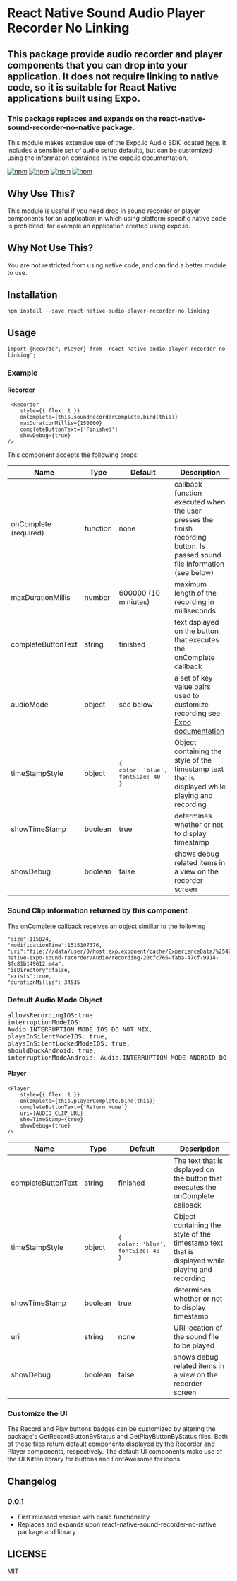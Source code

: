 # React Native Sound Audio Player Recorder No Linking

## This package provide audio recorder and player components that you can drop into your application.  It does not require linking to native code, so it is suitable for React Native applications built using Expo.

### This package replaces and expands on the react-native-sound-recorder-no-native package.

This module makes extensive use of the Expo.io Audio SDK located [here](https://docs.expo.io/versions/latest/sdk/audio.html).  It includes a sensible set of audio setup defaults, but can be customized using the information contained in the expo.io documentation.

[![npm](https://img.shields.io/npm/v/react-native-audio-player-recorder-no-linking.svg)](https://www.npmjs.com/package/react-native-audio-player-recorder-no-linking)
[![npm](https://img.shields.io/npm/dm/react-native-audio-player-recorder-no-linking.svg)](https://www.npmjs.com/package/react-native-audio-player-recorder-no-linking)
[![npm](https://img.shields.io/npm/dt/react-native-audio-player-recorder-no-linking.svg)](https://www.npmjs.com/package/react-native-audio-player-recorder-no-linking)
[![npm](https://img.shields.io/npm/l/react-native-audio-player-recorder-no-linking.svg)](https://github.com/react-native-component/react-native-audio-player-recorder-no-linking/blob/master/LICENSE)

## Why Use This?

This module is useful if you need  drop in sound recorder or player components for an application in which using platform specific native code is prohibited; for example an application created using expo.io.

## Why Not Use This?
You are not restricted from using native code, and can find a better module to use.

## Installation
`npm install --save react-native-audio-player-recorder-no-linking`

## Usage
`import {Recorder, Player} from 'react-native-audio-player-recorder-no-linking';`

### Example

#### Recorder
~~~
 <Recorder
    style={{ flex: 1 }}
    onComplete={this.soundRecorderComplete.bind(this)}
    maxDurationMillis={150000}
    completeButtonText={'Finished'}
    showDebug={true}
/>
~~~

This component accepts the following props:

| Name                   | Type |  Default | Description |
| ---------------------- | ---- | -------- | ----------- | 
| onComplete (required)  | function |  none | callback function executed when the user presses the finish recording button.  Is passed sound file information (see below) |
| maxDurationMillis | number|  600000 (10 miniutes) | maximum length of the recording in milliseconds |
| completeButtonText | string|  finished | text dsplayed on the button that executes the onComplete callback |
| audioMode | object |  see below | a set of key value pairs used to customize recording see [Expo documentation](https://docs.expo.io/versions/latest/sdk/audio.html) |
| timeStampStyle | object |  <pre>{<br>color: 'blue',<br>fontSize: 40<br>}</pre> | Object containing the style of the timestamp text that is displayed while playing and recording |
| showTimeStamp | boolean | true |determines whether or not to display timestamp |
| showDebug | boolean | false |shows debug related items in a view on the recorder screen |

### Sound Clip information returned by this component
The onComplete callback receives an object similiar to the following
~~~
"size":115824,
"modificationTime":1515107376,
"uri":"file:///data/user/0/host.exp.exponent/cache/ExperienceData/%2540reggie3%252Freact-native-expo-sound-recorder/Audio/recording-20cfc766-faba-47cf-9914-8fc81b149012.m4a",
"isDirectory":false,
"exists":true,
"durationMillis": 34535
~~~

### Default Audio Mode Object
<pre>allowsRecordingIOS:true<br>interruptionModeIOS:<br>Audio.INTERRUPTION_MODE_IOS_DO_NOT_MIX,<br>playsInSilentModeIOS: true,<br>playsInSilentLockedModeIOS: true,<br>shouldDuckAndroid: true,<br>interruptionModeAndroid: Audio.INTERRUPTION_MODE_ANDROID_DO_NOT_MIX</pre>

#### Player
~~~
<Player
    style={{ flex: 1 }}
    onComplete={this.playerComplete.bind(this)}
    completeButtonText={'Return Home'}
    uri={AUDIO_CLIP_URL}
    showTimeStamp={true}
    showDebug={true}
/>
~~~

| Name                   | Type |  Default | Description |
| ---------------------- | ---- | -------- | ----------- | 
| completeButtonText | string|  finished | The text that is dsplayed on the button that executes the onComplete callback |
| timeStampStyle | object |  <pre>{<br>color: 'blue',<br>fontSize: 40<br>}</pre> | Object containing the style of the timestamp text that is displayed while playing and recording |
| showTimeStamp | boolean | true |determines whether or not to display timestamp |
| uri | string | none | URI location of the sound file to be played
| showDebug | boolean | false |shows debug related items in a view on the recorder screen |


### Customize the UI
The Record and Play buttons badges can be customized by altering the package's GetRecordButtonByStatus and GetPlayButtonByStatus files.  Both of these files return default components displayed by the Recorder and Player components, respectively.  The default UI components make use of the UI Kitten library for buttons and FontAwesome for icons.

## Changelog
### 0.0.1 
* First released version with basic functionality
* Replaces and expands upon react-native-sound-recorder-no-native package and library

## LICENSE

MIT